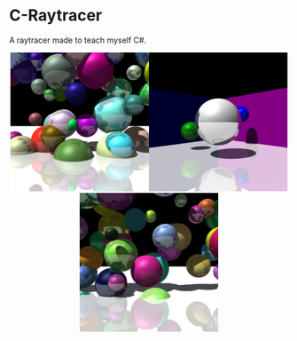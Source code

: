 # C-Raytracer
A raytracer made to teach myself C#. 

<p align="center">
<img src="img/img 2.png" height="250" width="250"><img src="img/img 1.png" height="250" width="250"><img src="img/img 3.png" height="250" width="250">
</p>

